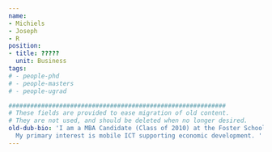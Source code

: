 ```yaml
---
name:
- Michiels
- Joseph
- R
position:
- title: ?????
  unit: Business
tags:
# - people-phd
# - people-masters
# - people-ugrad

############################################################
# These fields are provided to ease migration of old content.
# They are not used, and should be deleted when no longer desired.
old-dub-bio: 'I am a MBA Candidate (Class of 2010) at the Foster School of Business.
  My primary interest is mobile ICT supporting economic development. '
---
```

